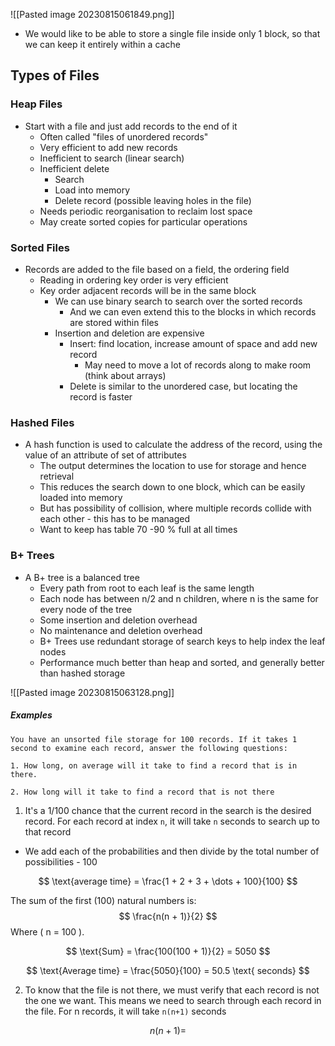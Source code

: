 ![[Pasted image 20230815061849.png]]

- We would like to be able to store a single file inside only 1 block, so that we can keep it entirely within a cache

## Types of Files

### Heap Files
- Start with a file and just add records to the end of it
	- Often called "files of unordered records"
	- Very efficient to add new records
	- Inefficient to search (linear search)
	- Inefficient delete
		- Search
		- Load into memory
		- Delete record (possible leaving holes in the file)
	- Needs periodic reorganisation to reclaim lost space
	- May create sorted copies for particular operations

### Sorted Files
- Records are added to the file based on a field, the ordering field
	- Reading in ordering key order is very efficient
	- Key order adjacent records will be in the same block
		- We can use binary search to search over the sorted records
			- And we can even extend this to the blocks in which records are stored within files
		- Insertion and deletion are expensive
			- Insert: find location, increase amount of space and add new record
				- May need to move a lot of records along to make room (think about arrays)
			- Delete is similar to the unordered case, but locating the record is faster

### Hashed Files
- A hash function is used to calculate the address of the record, using the value of an attribute of set of attributes
	- The output determines the location to use for storage and hence retrieval
	- This reduces the search down to one block, which can be easily loaded into memory
	- But has possibility of collision, where multiple records collide with each other - this has to be managed
	- Want to keep has table 70 -90 % full at all times

### B+ Trees
- A B+ tree is a balanced tree
	- Every path from root to each leaf is the same length
	- Each node has between n/2 and n children, where n is the same for every node of the tree
	- Some insertion and deletion overhead
	- No maintenance and deletion overhead
	- B+ Trees use redundant storage of search keys to help index the leaf nodes
	- Performance much better than heap and sorted, and generally better than hashed storage 

![[Pasted image 20230815063128.png]]

##### Examples

```
You have an unsorted file storage for 100 records. If it takes 1 second to examine each record, answer the following questions:

1. How long, on average will it take to find a record that is in there.

2. How long will it take to find a record that is not there
```

1. It's a 1/100 chance that the current record in the search is the desired record. For each record at index `n`, it will take `n` seconds to search up to that record

- We add each of the probabilities and then divide by the total number of possibilities - 100


$$ \text{average time} = \frac{1 + 2 + 3 + \dots + 100}{100} $$

The sum of the first \(100\) natural numbers is:
$$ \frac{n(n + 1)}{2} $$
Where \( n = 100 \).

$$ \text{Sum} = \frac{100(100 + 1)}{2} = 5050 $$

$$ \text{Average time} = \frac{5050}{100} = 50.5 \text{ seconds} $$

2. To know that the file is not there, we must verify that each record is not the one we want. This means we need to search through each record in the file. For n records, it will take `n(n+1)` seconds

$${n(n + 1)} = $$